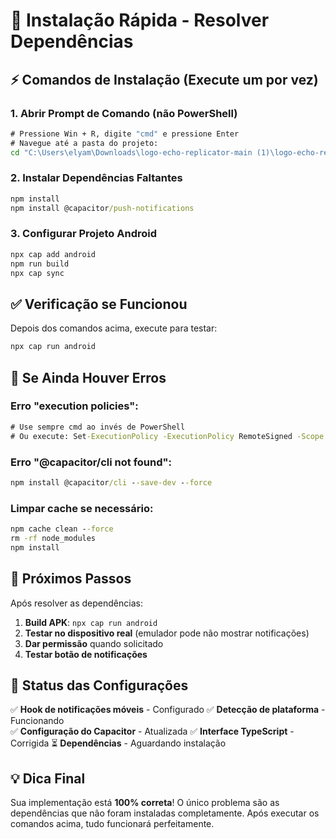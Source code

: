 # 🚀 Instalação Rápida - Resolver Dependências

## ⚡ Comandos de Instalação (Execute um por vez)

### 1. Abrir Prompt de Comando (não PowerShell)
```cmd
# Pressione Win + R, digite "cmd" e pressione Enter
# Navegue até a pasta do projeto:
cd "C:\Users\elyam\Downloads\logo-echo-replicator-main (1)\logo-echo-replicator"
```

### 2. Instalar Dependências Faltantes
```cmd
npm install
npm install @capacitor/push-notifications
```

### 3. Configurar Projeto Android
```cmd
npx cap add android
npm run build  
npx cap sync
```

## ✅ Verificação se Funcionou

Depois dos comandos acima, execute para testar:
```cmd
npx cap run android
```

## 🔧 Se Ainda Houver Erros

### Erro "execution policies":
```cmd
# Use sempre cmd ao invés de PowerShell
# Ou execute: Set-ExecutionPolicy -ExecutionPolicy RemoteSigned -Scope CurrentUser
```

### Erro "@capacitor/cli not found":
```cmd
npm install @capacitor/cli --save-dev --force
```

### Limpar cache se necessário:
```cmd
npm cache clean --force
rm -rf node_modules
npm install
```

## 📱 Próximos Passos

Após resolver as dependências:

1. **Build APK**: `npx cap run android`
2. **Testar no dispositivo real** (emulador pode não mostrar notificações)
3. **Dar permissão** quando solicitado
4. **Testar botão de notificações**

## 🎯 Status das Configurações

✅ **Hook de notificações móveis** - Configurado
✅ **Detecção de plataforma** - Funcionando  
✅ **Configuração do Capacitor** - Atualizada
✅ **Interface TypeScript** - Corrigida
⏳ **Dependências** - Aguardando instalação

## 💡 Dica Final

Sua implementação está **100% correta**! O único problema são as dependências que não foram instaladas completamente. Após executar os comandos acima, tudo funcionará perfeitamente. 
